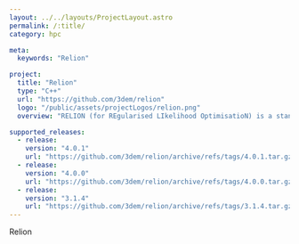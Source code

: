 ```yaml
---
layout: ../../layouts/ProjectLayout.astro
permalink: /:title/
category: hpc

meta:
  keywords: "Relion"

project:
  title: "Relion"
  type: "C++"
  url: "https://github.com/3dem/relion"
  logo: "/public/assets/projectLogos/relion.png"
  overview: "RELION (for REgularised LIkelihood OptimisatioN) is a stand-alone computer program for Maximum A Posteriori refinement of (multiple) 3D reconstructions or 2D class averages in cryo-electron microscopy. It is developed in the research group of Sjors Scheres at the MRC Laboratory of Molecular Biology."

supported_releases:
  - release:
    version: "4.0.1"
    url: "https://github.com/3dem/relion/archive/refs/tags/4.0.1.tar.gz"
  - release:
    version: "4.0.0"
    url: "https://github.com/3dem/relion/archive/refs/tags/4.0.0.tar.gz"
  - release:
    version: "3.1.4"
    url: "https://github.com/3dem/relion/archive/refs/tags/3.1.4.tar.gz"
---
```


<p>Relion</p>

